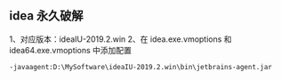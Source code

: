 ## idea 永久破解
1、对应版本：ideaIU-2019.2.win
2、在 idea.exe.vmoptions 和 idea64.exe.vmoptions 中添加配置

```
-javaagent:D:\MySoftware\ideaIU-2019.2.win\bin\jetbrains-agent.jar
```

